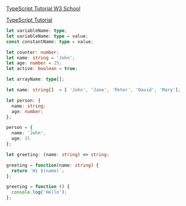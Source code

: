 
[TypeScript Tutorial W3 School](https://www.w3schools.com/typescript/typescript_object_types.php)

[TypeScript Tutorial](https://www.typescripttutorial.net/)

```ts
let variableName: type;
let variableName: type = value;
const constantName: type = value;
```

```ts
let counter: number;
let name: string = 'John';
let age: number = 25;
let active: boolean = true;
```

```ts
let arrayName: type[];
```

```ts
let name: string[]  = [ 'John', 'Jane', 'Peter', 'David', 'Mary'];
```

```ts
let person: {
  name: string;
  age: number;
};

person = {
  name: 'John',
  age: 25
};
```

```ts
let greeting: (name: string) => string;

greeting = function(name: string) {
  return `Hi $(name)`;
};

greeting = function () {
  console.log('Hello');
};
```


